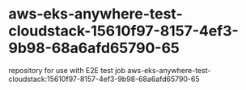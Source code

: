 # aws-eks-anywhere-test-cloudstack-15610f97-8157-4ef3-9b98-68a6afd65790-65
repository for use with E2E test job aws-eks-anywhere-test-cloudstack:15610f97-8157-4ef3-9b98-68a6afd65790-65
